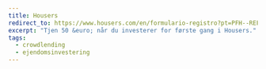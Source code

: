 ```yaml
---
title: Housers
redirect_to: https://www.housers.com/en/formulario-registro?pt=PFH--REF--103385
excerpt: "Tjen 50 &euro; når du investerer for første gang i Housers."
tags:
  - crowdlending
  - ejendomsinvestering
---
```

